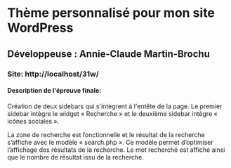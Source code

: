 # Thème personnalisé pour mon site WordPress

## Développeuse : Annie-Claude Martin-Brochu

### Site: http://localhost/31w/

#### Description de l'épreuve finale:

Création de deux sidebars qui s'intègrent à l'entête de la page.
Le premier sidebar intègre le widget « Recherche » et le deuxième sidebar intègre « icônes sociales ».

La zone de recherche est fonctionnelle et le résultat de la recherche s’affiche avec le modèle « search.php ».
Ce modèle permet d’optimiser l’affichage des résultats de la recherche.
Le mot recherché est affiché ainsi que le nombre de résultat issu de la recherche.
